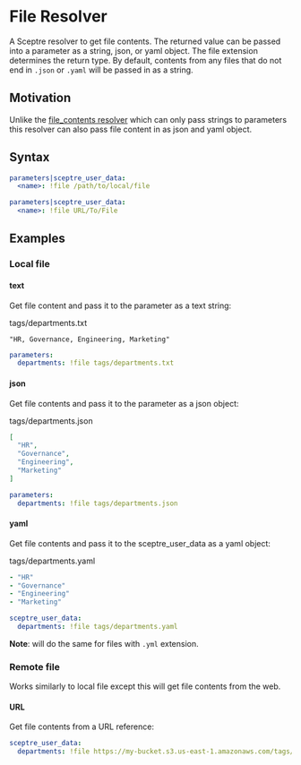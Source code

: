 # File Resolver

A Sceptre resolver to get file contents.  The returned value can be
passed into a parameter as a string, json, or yaml object.  The
file extension determines the return type.  By default, contents from
any files that do not end in `.json` or `.yaml` will be passed in as
a string.

## Motivation

Unlike the [file_contents resolver](https://sceptre.cloudreach.com/latest/docs/resolvers.html#file-contents)
which can only pass strings to parameters this resolver can also pass file
content in as json and yaml object.

## Syntax

```yaml
parameters|sceptre_user_data:
  <name>: !file /path/to/local/file
```

```yaml
parameters|sceptre_user_data:
  <name>: !file URL/To/File
```

## Examples

### Local file

#### text
Get file content and pass it to the parameter as a text string:

tags/departments.txt
```text
"HR, Governance, Engineering, Marketing"
```

```yaml
parameters:
  departments: !file tags/departments.txt
```

#### json
Get file contents and pass it to the parameter as a json object:

tags/departments.json
```json
[
  "HR",
  "Governance",
  "Engineering",
  "Marketing"
]
```

```yaml
parameters:
  departments: !file tags/departments.json
```

#### yaml
Get file contents and pass it to the sceptre_user_data as a yaml object:

tags/departments.yaml
```yaml
- "HR"
- "Governance"
- "Engineering"
- "Marketing"
```

```yaml
sceptre_user_data:
  departments: !file tags/departments.yaml
```

__Note__: will do the same for files with `.yml` extension.


### Remote file
Works similarly to local file except this will get file contents from the web.

#### URL
Get file contents from a URL reference:

```yaml
sceptre_user_data:
  departments: !file https://my-bucket.s3.us-east-1.amazonaws.com/tags/departments.json
```
